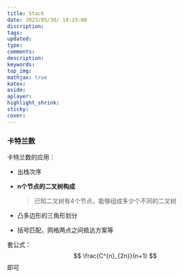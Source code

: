 ```yaml
---
title: Stack
date: 2023/05/30/ 19:19:00
discription: 
tags:
updated:
type:
comments:
description:
keywords:
top_img:
mathjax: true
katex:
aside:
aplayer:
highlight_shrink:
sticky:
cover:
---
```


### 卡特兰数

卡特兰数的应用：

- 出栈次序

- **n个节点的二叉树构成**

  > 已知二叉树有4个节点，能够组成多少个不同的二叉树

- 凸多边形的三角形划分

- 括号匹配，网格两点之间抵达方案等

套公式：
$$
\frac{C^{n}_{2n}}{n+1}
$$
即可
